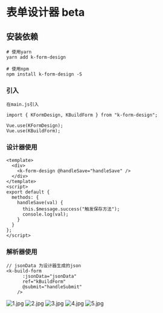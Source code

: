 # 表单设计器 beta

## 安装依赖
``` 
# 使用yarn 
yarn add k-form-design

# 使用npm 
npm install k-form-design -S
```

### 引入
``` 
在main.js引入

import { KFormDesign, KBuildForm } from "k-form-design";

Vue.use(KFormDesign);
Vue.use(KBuildForm);
```

### 设计器使用
``` 
<template>
  <div>
    <k-form-design @handleSave="handleSave" />
  </div>
</template>
<script>
export default {
  methods: {
    handleSave(val) {
      this.$message.success("触发保存方法");
      console.log(val);
    }
  }
};
</script>
```
### 解析器使用
``` 
// jsonData 为设计器生成的json
<k-build-form
      :jsonData="jsonData"
      ref="kBuildForm"
      @submit="handleSubmit"
    />
```

![1.jpg](https://i.loli.net/2019/09/29/X2h9Kji5HpC6ZdB.png)
![2.jpg](https://i.loli.net/2019/09/29/OzBGS6F2ZmflMCw.png)
![3.jpg](https://i.loli.net/2019/09/29/oYOjwT3qUr2SMmA.png)
![4.jpg](https://i.loli.net/2019/09/29/JtCDZELxe3r5ARl.png)
![5.jpg](https://i.loli.net/2019/09/29/NTGmdoDPXvqHJMe.png)